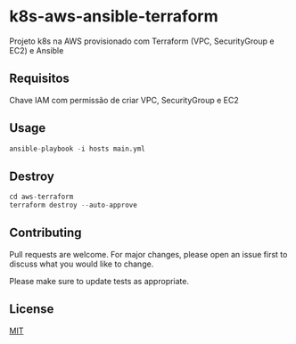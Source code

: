 # k8s-aws-ansible-terraform

Projeto k8s na AWS provisionado com Terraform (VPC, SecurityGroup e EC2) e Ansible

## Requisitos

Chave IAM com permissão de criar VPC, SecurityGroup e EC2

## Usage

```python
ansible-playbook -i hosts main.yml
```

## Destroy

```go
cd aws-terraform
terraform destroy --auto-approve
```

## Contributing
Pull requests are welcome. For major changes, please open an issue first to discuss what you would like to change.

Please make sure to update tests as appropriate.

## License
[MIT](https://choosealicense.com/licenses/mit/)